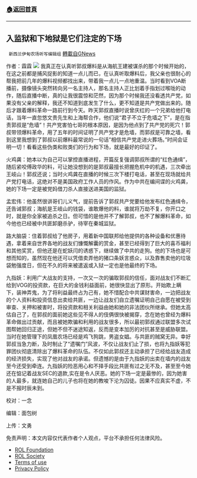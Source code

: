 ###  [:house:返回首頁](https://github.com/ourhimalayas/txt)
---


## 入监狱和下地狱是它们注定的下场
` 新西兰伊甸农场听写编辑组` [轉載自GNews](https://gnews.org/zh-hans/2399272/)

作者：霖霖
![](https://assets.gnews.org/wp-content/uploads/2022/04/image-2908.png)
我真正在认真听郭叔爆料是从海航王建被谋杀的那个时候开始的，在这之前都是捕风捉影的知道一点儿而已，在认真听取爆料后，我父亲也很耐心的帮我把前几年的爆料视频都找出来，带着我一点儿一点地重温。当时看到VOA断播前，摄像镜头突然转向另一名主持人，那名主持人正比划着手指划过喉咙的动作，随后直播中断，真的让我很震惊和茫然，因为那个时候我还没看透共产党，如果没有父亲的解释，我还不知道到底发生了什么，更不知道是共产党做出来的。随后才跟着爆料革命一路前行到今天。昨天郭叔直播时说曾庆红的一个兄弟给他打电话，当年一直忽悠文贵先生和上海帮合作，他们说“君子不立于危墙之下”，是在指责郭叔是“危墙”！共产党害怕七哥的根本原因，是因为他点到了共产党的死穴！郭叔带领爆料革命，用了五年的时间证明了共产党才是危墙，而郭叔是可靠之墙，看到这里我想到了郭叔以前爆料最常说的一句话”相信共产党走进火葬场。”时间会证明一切！看看这些伪类和败类们的行为和下场，就是最好的印证了。

火鸡龚：她本以为自己可以掌控直播进程，开篇反复强调郭叔所谓的“红色通缉”，随后紧咬傅政华的料，可让她没想到的是郭叔最擅长把握危机中的机遇，三次牵出王岐山！郭叔还说；当时火鸡龚在直播的时候三次下楼打电话，甚至在现场就给共产党打电话，这绝对不是美国政府工作人员的作风。作为中共在编间谍的火鸡龚，她的下场一定是被党妈借刀杀人直接送进美国的监狱。

孟宏伟：他虽然很讲哥们儿义气，提前告诉了郭叔共产党要给他发布红色通缉令，还告诫郭叔；海航是王岐山的钱袋，谁敢爆他的料，谁就将万劫不复，你开口之时，就是你全家被追杀之日。但可惜的是他并不了解郭叔，也不了解爆料革命，如今他也已经被中共匪卸磨杀驴，待宰在秦城监狱。

路大脑袋：住着郭叔给了他房子，用着新中国联邦给他提供的各种设备和优惠待遇，拿着来自世界各地的战友们慷慨解囊的赏金，甚至已经得到了巨大的喜币福利和其他奖赏，但他还是在蛇妖闫的诱惑下，继续做了中共的走狗。他的下场也是可想而知的，虽然现在他还可以凭借卖弄他的猪口条妖言惑众，以及靠售卖他的垃圾袋勉强度日，但在不久的将来被遣返或入狱一定也是他最终的下场。

九指妖：利用广大战友的支持，一次又一次的骗取郭叔的信任，面对战友们不断汇给到VOG的投资款，在巨大的金钱利益面前，她很快显出了原形。开始欺上瞒下，装神弄鬼，为了将利益最终占为己有，她不惜配合中共谋财害命，一边把战友的个人资料和投资信息出卖给共匪，一边让战友们自立遗嘱证明自己自愿在被受到审查、关押和被害时，将投资款和相关利益由她和她的非法团伙所继承。但她太高估自己了，在郭叔的面前她这些见不得人的伎俩很快被揭穿，念在她也曾经为爆料革命做出过贡献，而且被她欺骗和利用的战友很多，所以最初郭叔通过联盟多次试图帮她回归正途，但她不但不迷途知返，反而是变本加厉的对抗甚至是威胁联盟。当时在她管理下的凤凰农场已经是鸡飞狗跳，男盗女娼。与共匪的贼窝无异。幸好郭叔当急力断，及时制止了“遗嘱门”风波，不仅让战友们止了损，也将九指妖等犯罪团伙彻底清除出了爆料革命的队伍。不仅如此郭叔还主动承担了已经给战友造成的经济损失，实现了他对战友的承诺。但遗憾的是由于九指妖的出卖在墙内的战友至今还受到牵连。九指妖的险恶用心和不择手段比共匪有过之无不及，甚至至今她还在惦记着战友SEC的退款,实在是令人厌恶。她的下场一定是最惨的，因为她害的人最多，就连她自己的儿子也将在她的教唆下沦为囚徒。因果不应真实不虚，不是不报时辰未到。

校对：一念

编辑：面包树

上传：文勇

 

免责声明：本文内容仅代表作者个人观点，平台不承担任何法律风险。

- [ROL Foundation](https://rolfoundation.org/)
- [ROL Society](https://rolsociety.org/)
- [Terms of use](https://gnews.org/terms-of-use-3/)
- [Privacy Policy](https://gnews.org/privacy-policy/)
